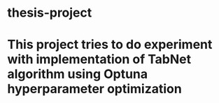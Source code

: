 # thesis-project


# This project tries to do experiment with implementation of TabNet algorithm using Optuna hyperparameter optimization